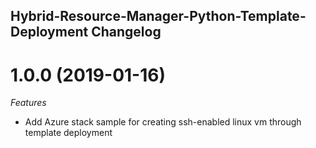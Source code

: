 ## Hybrid-Resource-Manager-Python-Template-Deployment Changelog

<a name="1.0.0"></a>
# 1.0.0 (2019-01-16)

*Features*
* Add Azure stack sample for creating ssh-enabled linux vm through template deployment 
